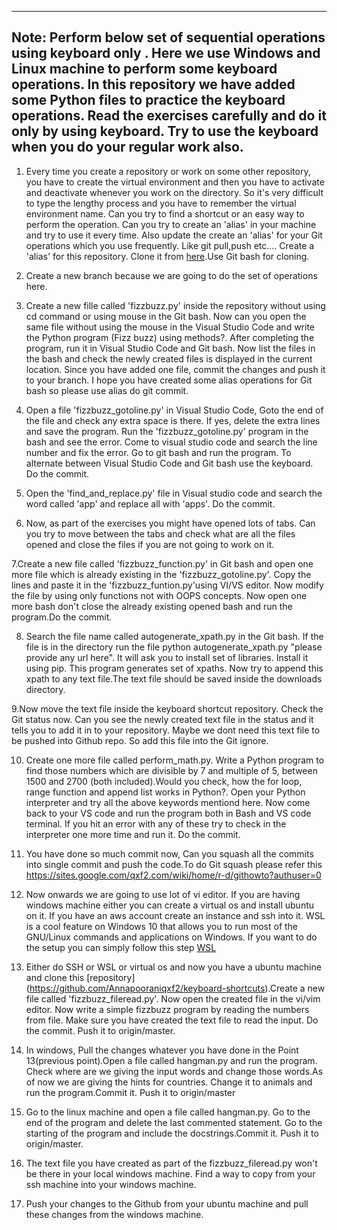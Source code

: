 ---------------------
Note: Perform below set of sequential operations using **keyboard only** . Here we use Windows and Linux machine to perform some keyboard operations. In this repository we have added some Python files to practice the keyboard operations. Read the exercises carefully and do it only by using keyboard. Try to use the keyboard when you do your regular work also.
---------------------

1. Every time you create a repository or work on some other repository, you have to create the virtual environment and then you have to activate and deactivate whenever you work on the directory. So it's very difficult to type the lengthy process and you have to remember the virtual environment name. Can you try to find a shortcut or an easy way to perform the operation. Can you try to create an 'alias' in your machine and try to use it every time. Also update the create an 'alias' for your Git operations which you use frequently. Like git pull,push etc.... Create a 'alias' for this repository. Clone it from [here](https://github.com/Annapooraniqxf2/keyboard-shortcuts/tree/rahul-keyboard-shortcuts).Use Git bash for cloning.

2. Create a new branch because we are going to do the set of operations here.

3. Create a new fille called 'fizzbuzz.py' inside the repository without using cd command or using mouse in the Git bash. Now can you open the same file without using the mouse in the Visual Studio Code and write the Python program (Fizz buzz) using methods?. After completing the program, run it in Visual Studio Code and Git bash. Now list the files in the bash and check the newly created files is displayed in the current location. Since you have added one file, commit the changes and push it to your branch. I hope you have created some alias operations for Git bash so please use alias do git commit.

4. Open a file 'fizzbuzz_gotoline.py' in Visual Studio Code, Goto the end of the file and check any extra space is there. If yes, delete the extra lines and save the program. Run the 'fizzbuzz_gotoline.py' program in the bash and see the error. Come to visual studio code and search the line number and fix the error. Go to git bash and run the program. To alternate between Visual Studio Code and Git bash use the keyboard. Do the commit.

5. Open the 'find_and_replace.py' file in Visual studio code and search the word called 'app' and replace all with 'apps'. Do the commit.

6. Now, as part of the exercises you might have opened lots of tabs. Can you try to move between the tabs and check what are all the files opened and close the files if you are not going to work on it.

7.Create a new file called 'fizzbuzz_function.py' in Git bash and open one more file which is already existing in the 'fizzbuzz_gotoline.py'. Copy the lines and paste it in the 'fizzbuzz_funtion.py'using VI/VS editor. Now modify the file by using only functions not with OOPS concepts. Now open one more bash don't close the already existing opened bash and run the program.Do the commit.

8. Search the file name called autogenerate_xpath.py in the Git bash. If the file is in the directory run the file python autogenerate_xpath.py "please provide any url here". It will ask you to install set of libraries. Install it using pip. This program generates set of xpaths. Now try to append this xpath to any text file.The text file should be saved inside the downloads directory.

9.Now move the text file inside the keyboard shortcut repository. Check the Git status now. Can you see the newly created text file in the status and it tells you to add it in to your repository. Maybe we dont need this text file to be pushed into Github repo. So add this file into the Git ignore.

10. Create one more file called perform_math.py. Write a Python program to find those numbers which are divisible by 7 and multiple of 5, between 1500 and 2700 (both included).Would you check, how the for loop, range function and append list works in Python?. Open your Python interpreter and try all the above keywords mentiond here. Now come back to your VS code and run the program both in Bash and VS code terminal. If you hit an error with any of these try to check in the interpreter one more time and run it. Do the commit.

11. You have done so much commit now, Can you squash all the commits into single commit and push the code.To do Git squash please refer this https://sites.google.com/qxf2.com/wiki/home/r-d/githowto?authuser=0

12. Now onwards we are going to use lot of vi editor. If you are having windows machine either you can create a virtual os and install ubuntu on it. If you have an aws account create an instance and ssh into it. WSL is a cool feature on Windows 10 that allows you to run most of the GNU/Linux commands and applications on Windows. If you want to do the setup you can simply follow this step [WSL](https://qxf2.com/blog/setup-linux-testing-environment-on-windows-using-wsl/)

13. Either do SSH or WSL or virtual os and now you have a ubuntu machine and clone this [repository] (https://github.com/Annapooraniqxf2/keyboard-shortcuts).Create a new file called 'fizzbuzz_fileread.py'. Now open the created file in the vi/vim editor. Now write a simple fizzbuzz program by reading the numbers from file. Make sure you have created the text file to read the input. Do the commit. Push it to origin/master.

14. In windows, Pull the changes whatever you have done in the Point 13(previous point).Open a file called hangman.py and run the program. Check where are we giving the input words and change those words.As of now we are giving the hints for countries. Change it to animals and run the program.Commit it. Push it to origin/master

15. Go to the linux machine and open a file called hangman.py. Go to the end of the program and delete the last commented statement. Go to the starting of the program and include the docstrings.Commit it. Push it to origin/master.

16. The text file you have created as part of the fizzbuzz_fileread.py won't be there in your local windows machine. Find a way to copy from your ssh machine into your windows machine.

17. Push your changes to the Github from your ubuntu machine and pull these changes from the windows machine.